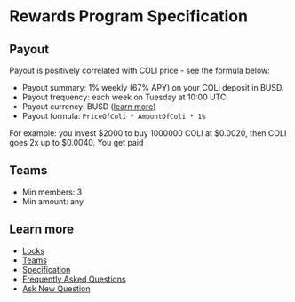 # Rewards Program Specification

## Payout

Payout is positively correlated with COLI price - see the formula below:

* Payout summary: 1% weekly (67% APY) on your COLI deposit in BUSD.
* Payout frequency: each week on Tuesday at 10:00 UTC.
* Payout currency: BUSD ([learn more](https://www.binance.com/en/busd))
* Payout formula: `PriceOfColi * AmountOfColi * 1%`

For example: you invest $2000 to buy 1000000 COLI at $0.0020, then COLI goes 2x up to $0.0040. You get paid

## Teams

* Min members: 3
* Min amount: any

## Learn more

* [Locks](Locks.md)
* [Teams](Teams.md)
* [Specification](Specification.md)
* [Frequently Asked Questions](FAQ.md)
* [Ask New Question](https://t.me/Coliquidity)
